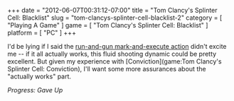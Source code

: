 +++
date = "2012-06-07T00:31:12-07:00"
title = "Tom Clancy's Splinter Cell: Blacklist"
slug = "tom-clancys-splinter-cell-blacklist-2"
category = [ "Playing A Game" ]
game = [ "Tom Clancy's Splinter Cell: Blacklist" ]
platform = [ "PC" ]
+++

I'd be lying if I said the <a href="http://www.joystiq.com/2012/06/04/splinter-cell-blacklist-revealed-for-xbox/">run-and-gun mark-and-execute action</a> didn't excite me -- if it all actually works, this fluid shooting dynamic could be pretty excellent.  But given my experience with [Conviction](game:Tom Clancy's Splinter Cell: Conviction), I'll want some more assurances about the "actually works" part.

<i>Progress: Gave Up</i>
